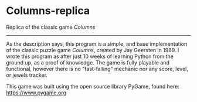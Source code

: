 # Columns-replica
Replica of the classic game *Columns*

---

As the description says, this program is a simple, and base implementation of the classic puzzle game *Columns*, created by Jay Geersten
in 1989. I wrote this program as after just 10 weeks of learning Python from the ground up, as a proof of knowledge. The game is fully playable and functional, however there is no "fast-falling" mechanic nor any score, level, or jewels tracker.

This game was built using the open source library PyGame, found here: https://www.pygame.org
